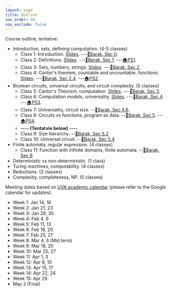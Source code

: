 ```yaml
---
layout: page
title: Outline
nav_order: 99
nav_exclude: false
---
```


Course outline, tentative: 
- Introduction, sets, defining computation. (4-5 classes)
  - Class 1: Introduction. [Slides](assets/pdf/cs3120-class1.pdf).  ---[&#x1F4D6;Barak, Sec 0](https://introtcs.org/public/lec_01_introduction.html).
  - Class 2: Definitions. [Slides](assets/pdf/cs3120-class2-ink.pdf).  ---[&#x1F4D6;Barak, Sec 1](https://introtcs.org/public/lec_00_1_math_background.html). ---[&#x1F3E0;PS1](assets/pdf/cs3120-ps1.pdf).
  - Class 3: Sets, numbers, strings. [Slides](assets/pdf/cs3120-class3-ink.pdf). ---[&#x1F4D6;Barak, Sec 2](https://introtcs.org/public/lec_02_representation.html).
  - Class 4: Cantor's theorem, countable and uncountable, functions. [Slides](assets/pdf/cs3120-class4-ink.pdf). ---[&#x1F4D6;Barak, Sec 2.4](https://introtcs.org/public/lec_02_representation.html#cantorsec). ---[&#x1F3E0;PS2](https://colab.research.google.com/drive/1C3WkLMtxUBjmi5mN5njrPfKLTBQ6KpcJ?usp=sharing).
- Boolean circuits, universal circuits, and circuit complexity. (5 classes)
  - Class 5: Cantor's Theorem, computation. [Slides](assets/pdf/cs3120-class5-ink.pdf). ---[&#x1F4D6;Barak, Sec 3](https://introtcs.org/public/lec_03_computation.html).
  - Class 6: Computation models, universality. [Slides](assets/pdf/cs3120-class6-ink.pdf). ---[&#x1F4D6;Barak, Sec 4](https://introtcs.org/public/lec_03a_computing_every_function.html). ---[&#x1F3E0;PS3](assets/pdf/cs3120-ps3.pdf).
  - Class 7: Universality, circuit size. --[&#x1F4D6;Barak, Sec 4.6](https://introtcs.org/public/lec_03a_computing_every_function.html).
  - Class 8: Circuits vs functions, program as data. --[&#x1F4D6;Barak, Sec 5](https://introtcs.org/public/lec_04_code_and_data.html). ---[&#x1F3E0;PS4](assets/pdf/cs3120-ps4.pdf).
  - **---- (Tentatvie below) ----**
  - Class 9: Size hierarchy. --[&#x1F4D6;Barak, Sec 5.2](https://introtcs.org/public/lec_04_code_and_data.html#countingcircuitsec)
  - Class 10: Universal circuit.  --[&#x1F4D6;Barak, Sec 5.4](https://introtcs.org/public/lec_04_code_and_data.html#a-nand-circ-interpreter-in-nand-circ)
- Finite automata, regular expression. (4 classes)
  - Class 11: Function with infinite domains, finite automata. --[&#x1F4D6;Barak, Sec 6](https://introtcs.org/public/lec_05_infinite.html)
- Deterministic vs non-deterministic. (1 class)
- Turing machines, computability. (4 classes)
- Reductions. (2 classes)
- Complexity, completeness, NP. (5 classes)

<!-- HTML symbols: 
x1F4D6: open book
x1F3E0: house
https://www.w3schools.com/charsets/ref_emoji_office.asp -->

Meeting dates based on [UVA academic calendar](https://registrar.virginia.edu/calendar/academic/2024-2025) (please refer to the Google calendar for updates):
- Week 1: Jan 14, 16
- Week 2: Jan 21, 23
- Week 3: Jan 28, 30
- Week 4: Feb 4, 6
- Week 5: Feb 11, 13
- Week 6: Feb 18, 20
- Week 7: Feb 25, 27
- Week 8: Mar 4, 6 (Mid term)
- Week 9: Mar 18, 20
- Week 10: Mar 25, 27
- Week 11: Apr 1, 3
- Week 12: Apr 8, 10
- Week 13: Apr 15, 17
- Week 14: Apr 22, 24
- Week 15: Apr 29
- May 2 (Final)

<!-- 
Wei-Kai's:
Class 1: Introduction
Class 2: Defining Definitions (PS1)
Class 3: What can be represented by bits?
Class 4: More Infinities
Class 5: Defining Computation (PS2)
Class 6: Modeling Boolean Circuits
Class 7: Universal Circuits
Class 8: Syntactic Sugar, Complexity of Functions (PS3)
Class 9: Circuit Size Hierarchy
Class 10: Circuit Complexity and Universal Circuits (PS4)
Class 11: Universal Circuits, Code as Data, Recap Part 1
Class 12: Finite Automata and Regular Expressions (PS5)
Class 13: Regular Expressions
Class 14: Deterministic and Nondeterministic FAs
Class 15: Review
...
TBD
 -->

<!-- 
Dave's:
Class 1: Introduction
Class 2: Defining Definitions (PS1)
Class 3: What can be represented by bits?
Class 4: More Infinities
Class 5: Defining Computation (PS2)
Class 6: Modeling Boolean Circuits
Class 7: Universal Circuits
Class 8: Syntactic Sugar, Complexity of Functions (PS3)
Class 9: Circuit Size Hierarchy
Class 10: Circuit Complexity and Universal Circuits (PS4)
Class 11: Universal Circuits, Quiz Questions, Practice Problems
Class 12: Review
Class 13: Finite Automata and Regular Expressions
Class 14: Regular Expressions
Class 15: Deterministic and Nondeterministic FAs
Class 16: Completing DFA=RE Proof
Class 17: NFA vs. RE
Class 18: Turing Machines
Class 19: Computability
Class 20: Proving Uncomputability
Class 21: Reductions and Recognizability
Class 22: Rice's Theorem
Class 23: Complexity
Class 24: Complexity II
Class 25: Probably Hard Problems
Class 26: Cook-Levin Theorem
Class 27: Wrap-up
 -->
